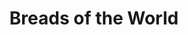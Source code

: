 ---
pid: fs82
title: Breads of the World
location_transcription: Flag Street near or by Fountain in between museums
coordinates: "[-75.178944478963, 39.964092687699]"
zipcode: '19073'
gen_neighborhood: 
neighborhood: 
outside_phl: 'Newtown Square PA '
age: '20'
age_range: 20-29
instagram: 
image_file_name: fs_82.jpg
proposal_transcription: shows how diverse simple items, such as bread, are the same
  but culturally different. French Baguette, Italian Roll, Tandoori Bread
topic: Food,Globalism
topic_summary: 0, 0, 0
type: Other No Form,Image
keywords_other: parkway, benjamin franklin parkway
credit: Jeff. Ta
image_labels: 
twitter: 
facebook: 
permalink: "/monuments/fs82/"
layout: item-page
---